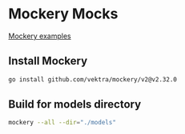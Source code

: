 # Mockery Mocks

[Mockery examples](https://vektra.github.io/mockery/latest/examples/)

## Install Mockery

```bash
go install github.com/vektra/mockery/v2@v2.32.0
```

## Build for models directory

```bash
mockery --all --dir="./models"
```
